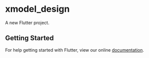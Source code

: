 # xmodel_design

A new Flutter project.

## Getting Started

For help getting started with Flutter, view our online
[documentation](https://flutter.io/).
